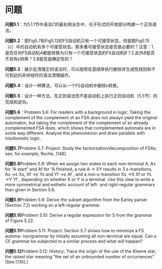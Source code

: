 # 问题

**问题5.1**：为5.1.1节中语法*C*的最右侧派生中，句子形式的开放部分构建一个正则语法。

**问题5.2**：图Fig5.7和Fig5.12的FS自动机只有一个可接受状态，但是图Fig5.15（*c*）中的自动机有多个可接受状态。那多重可接受状态是否是必要的？注意：1.是否任何FS自动机*A*都能转换为只有一个可接受状态的FS自动机*B*？2.此外*B*是否不具有ε转换？3.*B*是否是确定性的？

**问题5.3**：展示在清理正则语法时，可以按照任意顺序执行删除非生成性规则和不可到达的非终结符的语法清理操作。

**问题5.4**：设计一种算法，可以从一个FS自动机中删除ε转换。

**问题5.5**：设计一种方法，在正则语法而不是自动机上执行正则自动机（5.5节）的完成和逆向。

**问题5.6**：Problem 5.6: For readers with a background in logic: Taking the complement of the complement of an FSA does not always yield the original automaton, but taking the complement of the complement of an already complemented FSA does, which shows that complemented automata are in some way different. Analyse this phenomenon and draw parallels with intuitionistic logic.

**问题5.7**Problem 5.7: Project: Study the factorization/decomposition of FSAs; see, for example, Roche, [148].

**问题5.8**Problem 5.8: When we assign two states to each non-terminal A, As for “A start” and Af for “A finished, a rule A → XY results in 3 ε-transitions, As →ε Xs, Xf →ε Ys and Yf →ε Af , and a non-ε-transition Xs →X Xf or Ys →Y Yf , depending on whether X or Y is a terminal. Use this view to write a more symmetrical and esthetic account of left- and right-regular grammars than given in Section 5.6.

**问题5.9**Problem 5.9: Derive the subset algorithm from the Earley parser (Section 7.2) working on a left-regular grammar.

**问题5.10**Problem 5.10: Derive a regular expression for S from the grammar of Figure 5.22.

**问题5.11**Problem 5.11: Project: Section 5.7 shows how to minimize a FS automa- ton/grammar by initially assuming all non-terminal are equal. Can a CF grammar be subjected to a similar process and what will happen?

**问题5.12**Problem 5.12: History: Trace the origin of the use of the Kleene star, the raised star meaning “the set of an unbounded number of occurrences”. (See [135].)